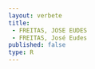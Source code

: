 ```yaml
---
layout: verbete
title:
 - FREITAS, JOSE EUDES
 - FREITAS, José Eudes
published: false
type: R
---
```


